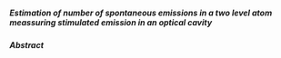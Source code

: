 ##### **Estimation of number of spontaneous emissions in a two level atom meassuring stimulated emission in an optical cavity**
##### **Abstract** 
